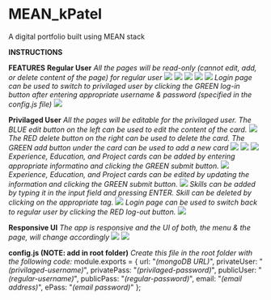 # MEAN_kPatel
A digital portfolio built using MEAN stack

**INSTRUCTIONS**


**FEATURES**
**Regular User**
*All the pages will be read-only (cannot edit, add, or delete content of the page) for regular user*
![](https://github.com/kunknown/MEAN_kPatel/blob/master/public/readmeContent/home_reg.PNG)
![](https://github.com/kunknown/MEAN_kPatel/blob/master/public/readmeContent/resume_exp_reg.PNG)
![](https://github.com/kunknown/MEAN_kPatel/blob/master/public/readmeContent/resume_skill_reg.PNG)
![](https://github.com/kunknown/MEAN_kPatel/blob/master/public/readmeContent/resume_edu_reg.PNG)
![](https://github.com/kunknown/MEAN_kPatel/blob/master/public/readmeContent/project_reg.PNG)
*Login page can be used to switch to privilaged user by clicking the GREEN log-in button after entering appropriate username & password (specified in the config.js file)*
![](https://github.com/kunknown/MEAN_kPatel/blob/master/public/readmeContent/login_reg.PNG)

**Privilaged User**
*All the pages will be editable for the privilaged user. The BLUE edit button on the left can be used to edit the content of the card.*
![](https://github.com/kunknown/MEAN_kPatel/blob/master/public/readmeContent/home_priv.PNG)
*The RED delete button on the right can be used to delete the card. The GREEN add button under the card can be used to add a new card*
![](https://github.com/kunknown/MEAN_kPatel/blob/master/public/readmeContent/resume_exp_priv.PNG)
![](https://github.com/kunknown/MEAN_kPatel/blob/master/public/readmeContent/resume_edu_priv.PNG)
![](https://github.com/kunknown/MEAN_kPatel/blob/master/public/readmeContent/project_priv.PNG)
*Experience, Education, and Project cards can be added by entering appropriate informatino and clicking the GREEN submit button.*
![](https://github.com/kunknown/MEAN_kPatel/blob/master/public/readmeContent/add_priv.PNG)
*Experience, Education, and Project cards can be edited by updating the information and clicking the GREEN submit button.*
![](https://github.com/kunknown/MEAN_kPatel/blob/master/public/readmeContent/edit_priv.PNG)
*Skills can be added by typing it in the input field and pressing ENTER. Skill can be deleted by clicking on the appropriate tag.*
![](https://github.com/kunknown/MEAN_kPatel/blob/master/public/readmeContent/resume_skill_priv.PNG)
*Login page can be used to switch back to regular user by clicking the RED log-out button.*
![](https://github.com/kunknown/MEAN_kPatel/blob/master/public/readmeContent/login_priv.PNG)

**Responsive UI**
*The app is responsive and the UI of both, the menu & the page, will change accordingly*
![](https://github.com/kunknown/MEAN_kPatel/blob/master/public/readmeContent/mobile_home_reg.PNG)
![](https://github.com/kunknown/MEAN_kPatel/blob/master/public/readmeContent/mobile_nav.PNG)

**config.js (NOTE: add in root folder)**
*Create this file in the root folder with the following code:*
module.exports = {
    url: "*(mongoDB URL)*",
    privateUser: "*(privilaged-username)*",
    privatePass: "*(privilaged-password)*",
    publicUser: "*(regular-username)*",
    publicPass: "*(regular-password)*",
    email: "*(email address)*",
    ePass: "*(email password)*"
};
